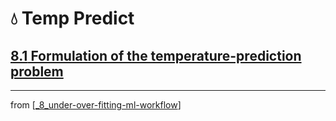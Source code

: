 # 💧 Temp Predict

## [**8.1** Formulation of the temperature-prediction problem](https://livebook.manning.com/book/deep-learning-with-javascript/chapter-8/6)

---
from [[_8_under-over-fitting-ml-workflow]]

[//begin]: # "Autogenerated link references for markdown compatibility"
[_8_under-over-fitting-ml-workflow]: ../_8_under-over-fitting-ml-workflow.md "Under Over Fitting ML Workflow"
[//end]: # "Autogenerated link references"
